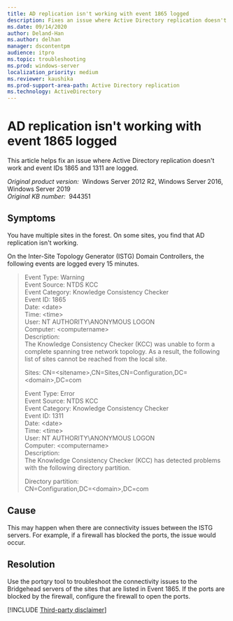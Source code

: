 ```yaml
---
title: AD replication isn't working with event 1865 logged
description: Fixes an issue where Active Directory replication doesn't work and event IDs 1865 and 1311 are logged.
ms.date: 09/14/2020
author: Deland-Han
ms.author: delhan
manager: dscontentpm
audience: itpro
ms.topic: troubleshooting
ms.prod: windows-server
localization_priority: medium
ms.reviewer: kaushika
ms.prod-support-area-path: Active Directory replication
ms.technology: ActiveDirectory
---
```

# AD replication isn't working with event 1865 logged

This article helps fix an issue where Active Directory replication doesn't work and event IDs 1865 and 1311 are logged.

_Original product version:_ &nbsp;Windows Server 2012 R2, Windows Server 2016, Windows Server 2019  
_Original KB number:_ &nbsp;944351


## Symptoms

You have multiple sites in the forest. On some sites, you find that AD replication isn't working.

On the Inter-Site Topology Generator (ISTG) Domain Controllers, the following events are logged every 15 minutes.

> Event Type: Warning  
Event Source: NTDS KCC  
Event Category: Knowledge Consistency Checker  
Event ID: 1865  
Date: \<date>  
Time: \<time>  
User: NT AUTHORITY\ANONYMOUS LOGON  
Computer: \<computername>  
Description:  
The Knowledge Consistency Checker (KCC) was unable to form a complete spanning tree network topology. As a result, the following list of sites cannot be reached from the local site.
>
> Sites:
CN=\<sitename>,CN=Sites,CN=Configuration,DC=\<domain>,DC=com
>
> Event Type: Error  
Event Source: NTDS KCC  
Event Category: Knowledge Consistency Checker  
Event ID: 1311  
Date: \<date>  
Time: \<time>  
User: NT AUTHORITY\ANONYMOUS LOGON  
Computer: \<computername>  
Description:  
The Knowledge Consistency Checker (KCC) has detected problems with the following directory partition.
>
> Directory partition:  
CN=Configuration,DC=\<domain>,DC=com

## Cause

This may happen when there are connectivity issues between the ISTG servers. For example, if a firewall has blocked the ports, the issue would occur.

## Resolution

Use the portqry tool to troubleshoot the connectivity issues to the Bridgehead servers of the sites that are listed in Event 1865. If the ports are blocked by the firewall, configure the firewall to open the ports.

[!INCLUDE [Third-party disclaimer](../../includes/community-solutions-content-disclaimer.md)]
